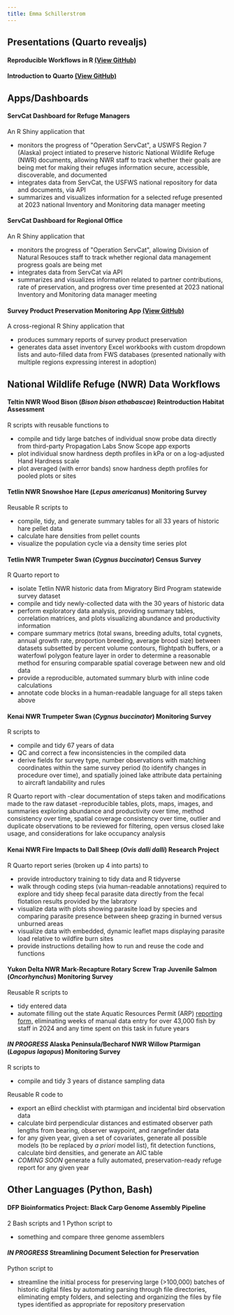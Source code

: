 ```yaml
---
title: Emma Schillerstrom
---
```


## Presentations (Quarto revealjs)

#### Reproducible Workflows in R [(View GitHub)](https://github.com/USFWS/data-workflow-presentation)

#### Introduction to Quarto [(View GitHub)](https://github.com/USFWS/intro-to-quarto)

## Apps/Dashboards

#### ServCat Dashboard for Refuge Managers
An R Shiny application that 
- monitors the progress of "Operation ServCat", a USWFS Region 7 (Alaska) project intiated to preserve historic National Wildlife Refuge (NWR) documents, allowing NWR staff to track whether their goals are being met for making their refuges information secure, accessible, discoverable, and documented
- integrates data from ServCat, the USFWS national repository for data and documents, via API
- summarizes and visualizes information for a selected refuge
presented at 2023 national Inventory and Monitoring data manager meeting

#### ServCat Dashboard for Regional Office
An R Shiny application that
-  monitors the progress of "Operation ServCat", allowing Division of Natural Resouces staff to track whether regional data management progress goals are being met
-  integrates data from ServCat via API
-  summarizes and visualizes information related to partner contributions, rate of preservation, and progress over time
presented at 2023 national Inventory and Monitoring data manager meeting

#### Survey Product Preservation Monitoring App [(View GitHub)](https://github.com/USFWS/check-survey-preservation)
A cross-regional R Shiny application that
- produces summary reports of survey product preservation
- generates data asset inventory Excel workbooks with custom dropdown lists and auto-filled data from FWS databases
(presented nationally with multiple regions expressing interest in adoption)

## National Wildlife Refuge (NWR) Data Workflows

#### Teltin NWR Wood Bison (*Bison bison athabascae*) Reintroduction Habitat Assessment
R scripts with reusable functions to
- compile and tidy large batches of individual snow probe data directly from third-party Propagation Labs Snow Scope app exports
- plot individual snow hardness depth profiles in kPa or on a log-adjusted Hand Hardness scale
- plot averaged (with error bands) snow hardness depth profiles for pooled plots or sites

#### Tetlin NWR Snowshoe Hare (*Lepus americanus*) Monitoring Survey
Reusable R scripts to 
- compile, tidy, and generate summary tables for all 33 years of historic hare pellet data
- calculate hare densities from pellet counts
- visualize the population cycle via a density time series plot

#### Tetlin NWR Trumpeter Swan (*Cygnus buccinator*) Census Survey
R Quarto report to
- isolate Tetlin NWR historic data from Migratory Bird Program statewide survey dataset
- compile and tidy newly-collected data with the 30 years of historic data
- perform exploratory data analysis, providing summary tables, correlation matrices, and plots visualizing abundance and productivity information
- compare summary metrics (total swans, breeding adults, total cygnets, annual growth rate, proportion breeding, average brood size) between datasets subsetted by percent volume contours, flightpath buffers, or a waterfowl polygon feature layer in order to determine a reasonable method for ensuring comparable spatial coverage between new and old data
- provide a reproducible, automated summary blurb with inline code calculations
- annotate code blocks in a human-readable language for all steps taken above

#### Kenai NWR Trumpeter Swan (*Cygnus buccinator*) Monitoring Survey
R scripts to 
- compile and tidy 67 years of data
- QC and correct a few inconsistencies in the compiled data
- derive fields for survey type, number observations with matching coordinates within the same survey period (to identify changes in procedure over time), and spatially joined lake attribute data pertaining to aircraft landability and rules

R Quarto report with
-clear documentation of steps taken and modifications made to the raw dataset
-reproducible tables, plots, maps, images, and summaries exploring abundance and productivity over time, method consistency over time, spatial coverage consistency over time, outlier and duplicate observations to be reviewed for filtering, open versus closed lake usage, and considerations for lake occupancy analysis

#### Kenai NWR Fire Impacts to Dall Sheep (*Ovis dalli dalli*) Research Project
R Quarto report series (broken up 4 into parts) to
- provide introductory training to tidy data and R tidyverse
- walk through coding steps (via human-readable annotations) required to explore and tidy sheep fecal parasite data directly from the fecal flotation results provided by the labratory
- visualize data with plots showing parasite load by species and comparing parasite presence between sheep grazing in burned versus unburned areas
- visualize data with embedded, dynamic leaflet maps displaying parasite load relative to wildfire burn sites
- provide instructions detailing how to run and reuse the code and functions

#### Yukon Delta NWR Mark-Recapture Rotary Screw Trap Juvenile Salmon (*Oncorhynchus*) Monitoring Survey
Reusable R scripts to
- tidy entered data
- automate filling out the state Aquatic Resources Permit (ARP) [reporting form,](https://www.adfg.alaska.gov/index.cfm?adfg=otherlicense.aquatic_reports) eliminating weeks of manual data entry for over 43,000 fish by staff in 2024 and any time spent on this task in future years

#### *IN PROGRESS* Alaska Peninsula/Becharof NWR Willow Ptarmigan (*Lagopus lagopus*) Monitoring Survey
R scripts to 
- compile and tidy 3 years of distance sampling data

Reusable R code to 
- export an eBird checklist with ptarmigan and incidental bird observation data
- calculate bird perpendicular distances and estimated observer path lengths from bearing, observer waypoint, and rangefinder data
- for any given year, given a set of covariates, generate all possible models (to be replaced by *a priori* model list), fit detection functions, calculate bird densities, and generate an AIC table
- *COMING SOON* generate a fully automated, preservation-ready refuge report for any given year

## Other Languages (Python, Bash)

#### DFP Bioinformatics Project: Black Carp Genome Assembly Pipeline
2 Bash scripts and 1 Python script to
- something and compare three genome assemblers

#### *IN PROGRESS* Streamlining Document Selection for Preservation
Python script to
- streamline the initial process for preserving large (>100,000) batches of historic digital files by automating parsing through file directories, eliminating empty folders, and selecting and organizing the files by file types identified as appropriate for repository preservation
